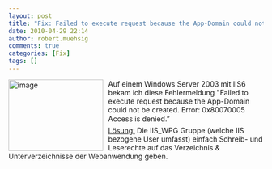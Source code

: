 ```yaml
---
layout: post
title: "Fix: Failed to execute request because the App-Domain could not be created. Error: 0x80070005 Access is denied"
date: 2010-04-29 22:14
author: robert.muehsig
comments: true
categories: [Fix]
tags: []
---
```

<p><a href="{{BASE_PATH}}/assets/wp-images/image961.png"><img style="border-bottom: 0px; border-left: 0px; margin: 0px 10px 0px 0px; display: inline; border-top: 0px; border-right: 0px" title="image" border="0" alt="image" align="left" src="{{BASE_PATH}}/assets/wp-images/image_thumb146.png" width="187" height="141" /></a> Auf einem Windows Server 2003 mit IIS6 bekam ich diese Fehlermeldung "Failed to execute request because the App-Domain could not be created. Error: 0x80070005 Access is denied.”     <br /><a href="http://www.eggheadcafe.com/software/aspnet/29612671/failed-to-execute-request.aspx">Lösung:</a> Die IIS_WPG Gruppe (welche IIS bezogene User umfasst) einfach Schreib- und Leserechte auf das Verzeichnis &amp; Unterverzeichnisse der Webanwendung geben.</p>
